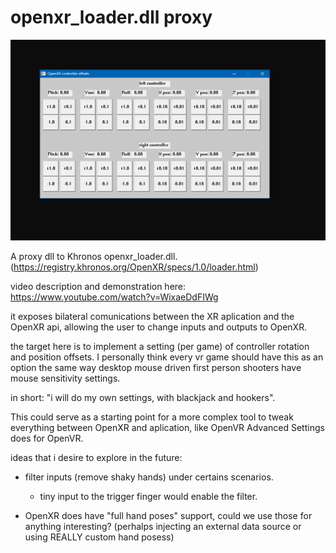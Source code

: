 # openxr_loader.dll proxy

![screenshot](https://github.com/aruametello/openxr_loader-dll-proxy/blob/main/screenshot-2.png?raw=true)

A proxy dll to Khronos openxr_loader.dll. (https://registry.khronos.org/OpenXR/specs/1.0/loader.html)

video description and demonstration here: https://www.youtube.com/watch?v=WixaeDdFIWg

it exposes bilateral comunications between the XR aplication and the OpenXR api, allowing the user to change inputs and outputs to OpenXR.

the target here is to implement a setting (per game) of controller rotation and position offsets. 
I personally think every vr game should have this as an option the same way desktop mouse driven first person shooters have mouse sensitivity settings.

in short: "i will do my own settings, with blackjack and hookers".

This could serve as a starting point for a more complex tool to tweak everything between OpenXR and aplication, like OpenVR Advanced Settings does for OpenVR.

ideas that i desire to explore in the future:
 * filter inputs (remove shaky hands) under certains scenarios.
    - tiny input to the trigger finger would enable the filter.
    
 * OpenXR does have "full hand poses" support, could we use those for anything interesting? (perhalps injecting an external data source or using REALLY custom hand posess)
 

